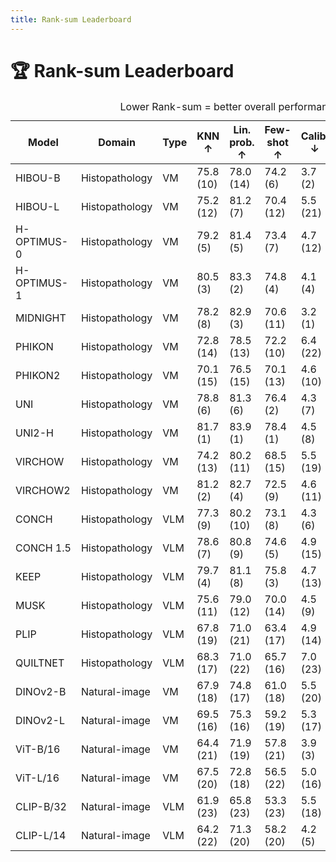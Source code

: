 ```yaml
---
title: Rank-sum Leaderboard
---
```


# 🏆 Rank-sum Leaderboard

<div class="table-responsive-sm">
  <table id="rankTable" class="table table-hover table-bordered table-sm nowrap w-100">
    <caption>Lower Rank-sum = better overall performance</caption>
    <thead class="align-middle text-center">
      <tr>
        <th>Model</th>
        <th>Domain</th>
        <th>Type</th>
        <th>KNN &uarr;</th>
        <th>Lin. prob. &uarr;</th>
        <th>Few-shot &uarr;</th>
        <th>Calib. &darr;</th>
        <th>Adv. attack &darr;</th>
        <th>Seg.&uarr;</th>
        <th>Rank sum &darr;</th>
      </tr>
    </thead>
    <tbody>
      <tr><td>HIBOU-B</td><td>Histopathology</td><td>VM</td><td>75.8 (10)</td><td>78.0 (14)</td><td>74.2 (6)</td><td>3.7 (2)</td><td>52.8 (14)</td><td>61.5 (10)</td><td>56 (8)</td></tr>
      <tr><td>HIBOU-L</td><td>Histopathology</td><td>VM</td><td>75.2 (12)</td><td>81.2 (7)</td><td>70.4 (12)</td><td>5.5 (21)</td><td>40.0 (5)</td><td>62.2 (7)</td><td>64 (10)</td></tr>
      <tr><td>H-OPTIMUS-0</td><td>Histopathology</td><td>VM</td><td>79.2 (5)</td><td>81.4 (5)</td><td>73.4 (7)</td><td>4.7 (12)</td><td>44.2 (9)</td><td>59.0 (13)</td><td>51 (7)</td></tr>
      <tr><td>H-OPTIMUS-1</td><td>Histopathology</td><td>VM</td><td>80.5 (3)</td><td>83.3 (2)</td><td>74.8 (4)</td><td>4.1 (4)</td><td>58.0 (17)</td><td>58.4 (14)</td><td>44 (5)</td></tr>
      <tr><td>MIDNIGHT</td><td>Histopathology</td><td>VM</td><td>78.2 (8)</td><td>82.9 (3)</td><td>70.6 (11)</td><td>3.2 (1)</td><td>36.3 (4)</td><td>62.9 (2)</td><td>29 (3)</td></tr>
      <tr><td>PHIKON</td><td>Histopathology</td><td>VM</td><td>72.8 (14)</td><td>78.5 (13)</td><td>72.2 (10)</td><td>6.4 (22)</td><td>34.4 (3)</td><td>61.7 (9)</td><td>71 (13)</td></tr>
      <tr><td>PHIKON2</td><td>Histopathology</td><td>VM</td><td>70.1 (15)</td><td>76.5 (15)</td><td>70.1 (13)</td><td>4.6 (10)</td><td>45.6 (11)</td><td>62.0 (8)</td><td>72 (14)</td></tr>
      <tr><td>UNI</td><td>Histopathology</td><td>VM</td><td>78.8 (6)</td><td>81.3 (6)</td><td>76.4 (2)</td><td>4.3 (7)</td><td>42.8 (7)</td><td>62.2 (6)</td><td>34 (4)</td></tr>
      <tr><td>UNI2-H</td><td>Histopathology</td><td>VM</td><td>81.7 (1)</td><td>83.9 (1)</td><td>78.4 (1)</td><td>4.5 (8)</td><td>34.3 (2)</td><td>62.8 (4)</td><td>17 (1)</td></tr>
      <tr><td>VIRCHOW</td><td>Histopathology</td><td>VM</td><td>74.2 (13)</td><td>80.2 (11)</td><td>68.5 (15)</td><td>5.5 (19)</td><td>41.0 (6)</td><td>62.7 (5)</td><td>69 (11)</td></tr>
      <tr><td>VIRCHOW2</td><td>Histopathology</td><td>VM</td><td>81.2 (2)</td><td>82.7 (4)</td><td>72.5 (9)</td><td>4.6 (11)</td><td>33.6 (1)</td><td>63.4 (1)</td><td>28 (2)</td></tr>
      <tr><td>CONCH</td><td>Histopathology</td><td>VLM</td><td>77.3 (9)</td><td>80.2 (10)</td><td>73.1 (8)</td><td>4.3 (6)</td><td>55.0 (15)</td><td>42.0 (23)</td><td>71 (12)</td></tr>
      <tr><td>CONCH&nbsp;1.5</td><td>Histopathology</td><td>VLM</td><td>78.6 (7)</td><td>80.8 (9)</td><td>74.6 (5)</td><td>4.9 (15)</td><td>75.3 (23)</td><td>62.8 (3)</td><td>62 (9)</td></tr>
      <tr><td>KEEP</td><td>Histopathology</td><td>VLM</td><td>79.7 (4)</td><td>81.1 (8)</td><td>75.8 (3)</td><td>4.7 (13)</td><td>44.7 (10)</td><td>61.3 (11)</td><td>49 (6)</td></tr>
      <tr><td>MUSK</td><td>Histopathology</td><td>VLM</td><td>75.6 (11)</td><td>79.0 (12)</td><td>70.0 (14)</td><td>4.5 (9)</td><td>69.3 (22)</td><td>59.7 (12)</td><td>80 (15)</td></tr>
      <tr><td>PLIP</td><td>Histopathology</td><td>VLM</td><td>67.8 (19)</td><td>71.0 (21)</td><td>63.4 (17)</td><td>4.9 (14)</td><td>56.9 (16)</td><td>54.0 (21)</td><td>108 (20)</td></tr>
      <tr><td>QUILTNET</td><td>Histopathology</td><td>VLM</td><td>68.3 (17)</td><td>71.0 (22)</td><td>65.7 (16)</td><td>7.0 (23)</td><td>52.7 (13)</td><td>54.3 (20)</td><td>111 (21)</td></tr>
      <tr><td>DINOv2-B</td><td>Natural-image</td><td>VM</td><td>67.9 (18)</td><td>74.8 (17)</td><td>61.0 (18)</td><td>5.5 (20)</td><td>65.8 (20)</td><td>54.7 (18)</td><td>111 (22)</td></tr>
      <tr><td>DINOv2-L</td><td>Natural-image</td><td>VM</td><td>69.5 (16)</td><td>75.3 (16)</td><td>59.2 (19)</td><td>5.3 (17)</td><td>64.5 (19)</td><td>54.4 (19)</td><td>106 (19)</td></tr>
      <tr><td>ViT-B/16</td><td>Natural-image</td><td>VM</td><td>64.4 (21)</td><td>71.9 (19)</td><td>57.8 (21)</td><td>3.9 (3)</td><td>46.8 (12)</td><td>57.9 (15)</td><td>93 (16)</td></tr>
      <tr><td>ViT-L/16</td><td>Natural-image</td><td>VM</td><td>67.5 (20)</td><td>72.8 (18)</td><td>56.5 (22)</td><td>5.0 (16)</td><td>44.1 (8)</td><td>51.9 (22)</td><td>99 (17)</td></tr>
      <tr><td>CLIP-B/32</td><td>Natural-image</td><td>VLM</td><td>61.9 (23)</td><td>65.8 (23)</td><td>53.3 (23)</td><td>5.5 (18)</td><td>60.4 (18)</td><td>55.9 (16)</td><td>127 (23)</td></tr>
      <tr><td>CLIP-L/14</td><td>Natural-image</td><td>VLM</td><td>64.2 (22)</td><td>71.3 (20)</td><td>58.2 (20)</td><td>4.2 (5)</td><td>67.8 (21)</td><td>55.5 (17)</td><td>104 (18)</td></tr>
    </tbody>
  </table>
</div>
